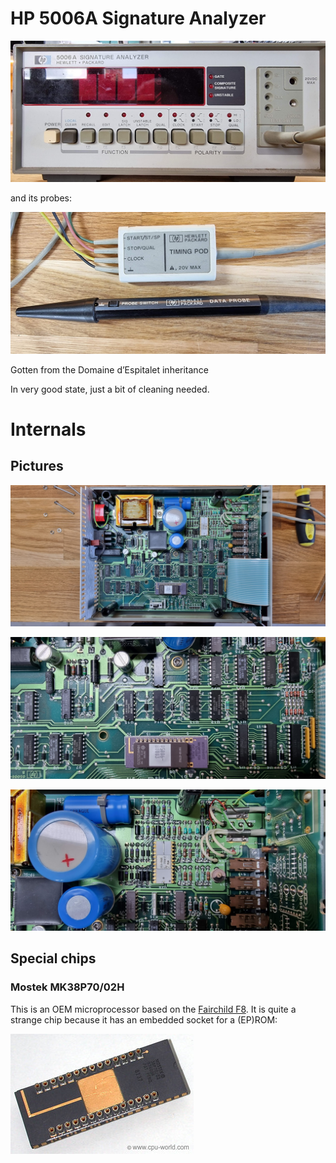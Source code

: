 # HP 5006A Signature Analyzer

![image-20240707-142612.png](image-20240707-142612.png)

and its probes:

![image-20240707-142638.png](image-20240707-142638.png)

Gotten from the Domaine d’Espitalet inheritance

In very good state, just a bit of cleaning needed.

# Internals

## Pictures

![image-20240707-142723.png](image-20240707-142723.png)

![image-20240707-142808.png](image-20240707-142808.png)

![image-20240707-142830.png](image-20240707-142830.png)

## Special chips

### Mostek MK38P70/02H

This is an OEM microprocessor based on the [Fairchild F8](https://en.wikipedia.org/wiki/Fairchild_F8). It is quite a strange chip because it has an embedded socket for a (EP)ROM:

![image-20240707-142256.png](image-20240707-142256.png)

